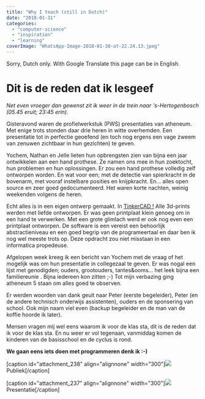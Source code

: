 ```yaml
---
title: "Why I teach (still in Dutch)"
date: "2018-01-31"
categories: 
  - "computer-science"
  - "inspiration"
  - "learning"
coverImage: "WhatsApp-Image-2018-01-30-at-22.24.13.jpeg"
---
```


Sorry, Dutch only. With Google Translate this page can be in English.

# Dit is de reden dat ik lesgeef

_Net even vroeger dan gewenst zit ik weer in de trein naar 's-Hertogenbosch (05.45 eruit; 23:45 erin)._

Gisteravond waren de profielwerkstuk (PWS) presentaties van atheneum. Met enige trots stonden daar drie heren in witte overhemden. Een presentatie tot in perfectie geoefend (en toch nog ergens een vage zweem van zenuwen zichtbaar in hun gezichten) te geven.

Yochem, Nathan en Jelle lieten hun opbrengsten zien van bijna een jaar ontwikkelen aan een hand prothese. Ze namen ons mee in hun zoektocht, hun problemen en hun oplossingen. Er zou een hand prothese volledig zelf ontworpen worden. En wat voor een; met de detectie van spierkracht in de bovenarm, met vooraf instelbare posities en knijpkracht. En... alles open source en zeer goed gedocumenteerd. Het waren korte nachten, weinig weekenden volgens de heren.

Echt alles is in een eigen ontwerp gemaakt. In [TinkerCAD !](http://tinkercad.com) Alle 3d-prints werden met liefde ontworpen. Er was geen printplaat klein genoeg om in een hand te verwerken. Met een grote glimlach werd er ook nog even een printplaat ontworpen. De software is een vereist een behoorlijk abstractieniveau en een goed begrip van de programeertaal en daar ben ik nog wel meeste trots op. Deze opdracht zou niet misstaan in een informatica propedeuse.

Afgelopen week kreeg ik een bericht van Yochem met de vraag of het mogelijk was om hun presentatie in collegezaal te geven. Er was nogal een lijst met genodigden; ouders, grootouders, tantes&ooms... het leek bijna een familiereunie . Bijna iedereen kon zitten ;-) Tot mijn verbazing ging atheneum 5 staan om alles goed te observen.

Er werden woorden van dank geuit naar Peter (eerste begeleider), Peter (en de andere technisch onderwijs assistenten), ouders en de sponsering van school. Ook mijn naam viel even (backup begeleider en de man van de koffie hoorde ik later).

Mensen vragen mij wel eens waarom ik voor de klas sta, dit is de reden dat ik voor de klas sta. En nu weer er vol tegenaan, vanmiddag komen de kinderen van de basisschool en de cyclus is rond.

**We gaan eens iets doen met programmeren denk ik :-)**

\[caption id="attachment\_238" align="alignnone" width="300"\]![](images/WhatsApp-Image-2018-01-30-at-22.24.13-300x225.jpeg) Publiek\[/caption\]

\[caption id="attachment\_237" align="alignnone" width="300"\]![](images/WhatsApp-Image-2018-01-30-at-22.24.12-300x300.jpeg) Presentatie\[/caption\]
